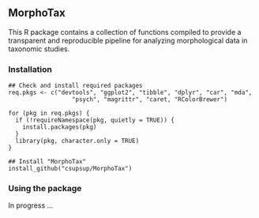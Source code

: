 ## MorphoTax
This R package contains a collection of functions compiled to provide a transparent and reproducible pipeline for analyzing morphological data in taxonomic studies.

### Installation
```
## Check and install required packages
req.pkgs <- c("devtools", "ggplot2", "tibble", "dplyr", "car", "mda",
                  "psych", "magrittr", "caret, "RColorBrewer")

for (pkg in req.pkgs) {
  if (!requireNamespace(pkg, quietly = TRUE)) {
    install.packages(pkg)
  }
  library(pkg, character.only = TRUE)
}

## Install "MorphoTax"
install_github("csupsup/MorphoTax")
```
### Using the package
In progress ...
